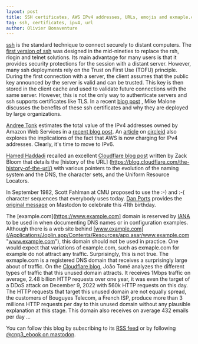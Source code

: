 ```yaml
---
layout: post
title: SSH certificates, AWS IPv4 addresses, URLs, emojis and exmaple.com
tag: ssh, certificates, ipv4, url
author: Olivier Bonaventure
---
```


[ssh](https://beta.computer-networking.info/syllabus/default/protocols/ssh.html?highlight=ssh) is the standard technique to connect securely to distant computers. The [first version of ssh](https://www.usenix.org/conference/6th-usenix-security-symposium/ssh-secure-login-connections-over-internet) was designed in the mid-nineties to replace the rsh, rlogin and telnet solutions. Its main advantage for many users is that it provides security protections for the session with a distant server. However, many ssh deployments rely on the Trust on First Use (TOFU) principle. During the first connection with a server, the client assumes that the public key announced by the server is valid and can be trusted. This key is then stored in the client cache and used to validate future connections with the same server. However, this is not the only way to authenticate servers and ssh supports certificates like TLS. In a recent [blog post](https://smallstep.com/blog/use-ssh-certificates/) , Mike Malone discusses the benefits of these ssh certificates and why they are deployed by large organizations.

[Andree Tonk]([https://toonk.io/](https://toonk.io/aws-ipv4-estate-now-worth-4-5-billion/index.html)) estimates the total value of the IPv4 addresses owned by Amazon Web Services in a [recent blog post](https://toonk.io/aws-ipv4-estate-now-worth-4-5-billion/index.html). An [article](https://circleid.com/posts/20230914-aws-sets-the-roi-benchmark-for-ip-addresses) on [circleid](https://circleid.com) also explores the implications of the fact that AWS is now charging for IPv4 addresses. Clearly, it's time to move to IPv6.

[Hamed Haddadi](https://www.imperial.ac.uk/people/h.haddadi) recalled an excellent [Cloudflare blog post]([https://blog.cloudflare.com/the-history-of-the-url/) written by Zack Bloom that details the [history of the URL] ([https://blog.cloudflare.com/the-history-of-the-url/)](https://blog.cloudflare.com/the-history-of-the-url/) with various pointers to the evolution of the naming system and the DNS, the character sets, and the Uniform Resource Locators.

In September 1982, Scott Fahlman at CMU proposed to use the :-) and :-( character sequences that everybody uses today. [Dan Ports](https://www.microsoft.com/en-us/research/people/dports/) provides the [original message](https://discuss.systems/@dan/111095188165897318) on Mastodon to celebrate this 41th birthday.

The [example.com](https://www.example.com] domain is reserved by [IANA](https://www.iana.org) to be used in when documenting DNS names or in configuration examples. Although there is a web site behind [www.example.com](/Applications/Joplin.app/Contents/Resources/app.asar/www.example.com "www.example.com"), this domain should not be used in practice. One would expect that variations of example.com, such as exmaple.com for example do not attract any traffic. Surprisingly, this is not true. The exmaple.com is a registered DNS domain that receives a surprisingly large about of traffic. On the [Cloudflare blog](https://blog.cloudflare.com/typo-traps-analyzing-traffic-to-exmaple-com-or-is-it-example-com/), João Tomé analyzes the different types of traffic that this unused domain attracts. It receives 1Mbps traffic on average, 2.48 billion HTTP requests over one year, it was even the target of a DDoS attack on December 9, 2022 with 560k HTTP requests on this day. The HTTP requests that target this unused domain are not equally spread, the customers of Bouguyes Telecom, a French ISP, produce more than 3 millions HTTP requests per day to this unused domain without any plausible explanation at this stage. This domain also receives on average 432 emails per day ...


You can follow this blog by subscribing to its [RSS feed](http://blog.computer-networking.info/feed.xml) or by following [@cnp3_ebook on mastodon](https://mastodon.acm.org/@cnp3_ebook). 